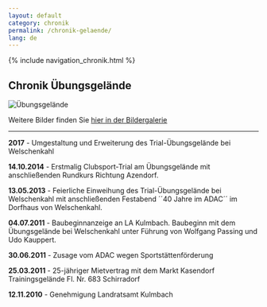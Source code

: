 ```yaml
---
layout: default
category: chronik
permalink: /chronik-gelaende/
lang: de
---
```


{% include navigation_chronik.html %}

## Chronik Übungsgelände

![Übungsgelände](https://lh4.googleusercontent.com/-2Bs1WOicWkw/UYaUQ2yzlkI/AAAAAAAADQY/5LPAgjqJyXI/w1024-h768-no/CIMG3690.JPG)

Weitere Bilder finden Sie [hier in der Bildergalerie](https://plus.google.com/photos/108656924518465552879/albums/5666764792199780641)

---

**2017** - Umgestaltung und Erweiterung des Trial-Übungsgelände bei Welschenkahl

**14.10.2014** - Erstmalig Clubsport-Trial am Übungsgelände mit anschließenden Rundkurs Richtung Azendorf.

**13.05.2013** - Feierliche Einweihung des Trial-Übungsgelände bei Welschenkahl mit anschließenden Festabend ´´40 Jahre im ADAC´´ im Dorfhaus von Welschenkahl.

**04.07.2011** - Baubeginnanzeige an LA Kulmbach. Baubeginn mit dem Übungsgelände bei Welschenkahl unter Führung von Wolfgang Passing und Udo Kauppert.

**30.06.2011** - Zusage vom ADAC wegen Sportstättenförderung

**25.03.2011** - 25-jähriger Mietvertrag mit dem Markt Kasendorf Trainingsgelände Fl. Nr. 683 Schirradorf

**12.11.2010** - Genehmigung Landratsamt Kulmbach
